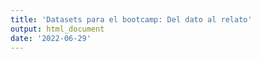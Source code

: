 ```yaml
---
title: 'Datasets para el bootcamp: Del dato al relato'
output: html_document
date: '2022-06-29'
---
```

